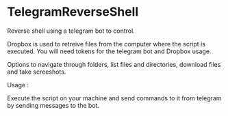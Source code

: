 # TelegramReverseShell

Reverse shell using a telegram bot to control.

Dropbox is used to retreive files from the computer where the script is executed. You will need tokens for the telegram bot and Dropbox usage.

Options to navigate through folders, list files and directories, download files and take screeshots.

</b>Usage :</b>

Execute the script on your machine and send commands to it from telegram by sending messages to the bot.
